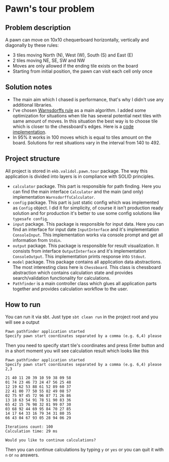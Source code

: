# Pawn's tour problem

## Problem description

A pawn can move on 10x10 chequerboard horizontally, vertically and diagonally by these rules:
* 3 tiles moving North (N), West (W), South (S) and East (E)
* 2 tiles moving NE, SE, SW and NW
* Moves are only allowed if the ending tile exists on the board
* Starting from initial position, the pawn can visit each cell only once

## Solution notes

* The main aim which I chased is performance, that's why I didn't use 
any additional libraries. 
* I've chosen [Warnsdorffs rule](https://en.wikipedia.org/wiki/Knight%27s_tour#Warnsdorff's_rule) as
a main algorithm. I added some optimization for situations when tile has several potential next tiles with same amount of moves.
In this situation the best way is to choose tile which is closer to the chessboard's edges. Here is a [code implementation](https://github.com/validol-ekb/pawn-tour/blob/master/src/main/scala/ekb/validol/pawn/tour/calculator/WarnsdorffsCalculator.scala#L40).
* In 95% it works in 100 moves which is equal to tiles amount on the board. Solutions for rest situations vary in the interval from 140 to 492.

## Project structure

All project is stored in `ekb.validol.pawn.tour` package. 
The way this application is divided into layers is in compliance with SOLID principles.

* `calculator` package. This part is responsible for path finding. Here you can find the main interface `Calculator`
and the main (and only) implementation `WarnsdorffsCalculator`.
* `config` package. This part is just static config which was implemented as `Config` object. I did it for simplicity, of 
course it isn't production ready solution and for production it's better to use some config solutions like `typesafe config`.
* `input` package. This package is responsible for input data. Here you can find an interface for input date `InputInterface` and 
it's implementation `ConsoleInput`. This implementation works via console prompt and get all information from `Stdin`.
* `output` package. This package is responsible for result visualization. It consists from interface `OutputInterface` and 
it's implementation `ConsoleOutput`. This implementation prints response into `Stdout`.
* `model` package. This package contains all application data abstractions. The most interesting class here is `Chessboard`.
This class is chessboard abstraction which contains calculation state and provides search/validation functionality for calculations.
* `Pathfinder` is a main controller class which glues all application parts together and provides calculation workflow to the user.

## How to run

You can run it via sbt. Just type `sbt clean run` in the project root and you will see a output
```text
Pawn pathfinder application started
Specify pawn start coordinates separated by a comma (e.g. 6,4) please
```
Then you need to specify start tile's coordinates and press Enter button and in a short moment you will see 
calculation result which looks like this
```text
Pawn pathfinder application started
Specify pawn start coordinates separated by a comma (e.g. 6,4) please 2,3

21 40 11 20 39 10 59 38 09 58 
01 74 23 46 73 24 47 56 25 48 
12 19 62 53 88 61 52 89 60 37 
22 41 00 77 50 55 82 49 08 57 
02 75 97 45 72 96 87 71 26 86 
13 18 63 54 91 78 51 90 83 36 
65 42 15 76 98 32 81 99 07 30 
03 68 92 44 69 95 84 70 27 85 
14 17 64 33 16 79 34 31 80 35 
66 43 04 67 93 05 28 94 06 29 

Iterations count: 100
Calculation time: 29 ms

Would you like to continue calculations?
```
Then you can continue calculations by typing `y` or `yes` or you can quit it with `n` or `no` answers.